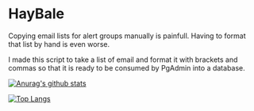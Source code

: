 # HayBale
Copying email lists for alert groups manually is painfull. Having to format that list by hand is even worse. 

I made this script to take a list of email and format it with brackets and commas so that it is ready to be consumed by PgAdmin into a database.

[![Anurag's github stats](https://github-readme-stats.vercel.app/api?username=brandondh)](https://github.com/anuraghazra/github-readme-stats)

[![Top Langs](https://github-readme-stats.vercel.app/api/top-langs/?username=brandondh)](https://github.com/anuraghazra/github-readme-stats)



